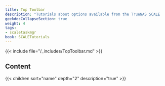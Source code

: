 ```yaml
---
title: Top Toolbar
description: "Tutorials about options available from the TrueNAS SCALE top toolbar."
geekdocCollapseSection: true
weight: 4
tags:
- scaletaskmgr
book: SCALETutorials
---
```


{{< include file="/_includes/TopToolbar.md" >}}

## Content

{{< children sort="name" depth="2" description="true" >}}

